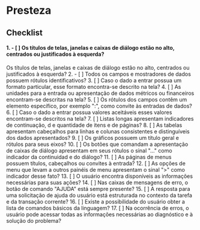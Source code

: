 <style>
input[disabled] {pointer-events:none}
input[type="checkbox"] {margin-right: 10px}
</style>

# Presteza 
## Checklist
#### 1.  - [ ] Os títulos de telas, janelas e caixas de diálogo estão no alto, centrados ou justificados à esquerda?
Os títulos de telas, janelas e caixas de diálogo estão no alto, centrados ou justificados à esquerda?
2.  - [ ] Todos os campos e mostradores de dados possuem rótulos identificativos?
3.  [ ]
Caso o dado a entrar possua um formato particular, esse formato encontra-se descrito na tela?
4.  [ ]
As unidades para a entrada ou apresentação de dados métricos ou financeiros encontram-se descritas na tela?
5.  [ ]
Os rótulos dos campos contêm um elemento específico, por exemplo ":", como convite às entradas de dados?
6.  [ ]
Caso o dado a entrar possua valores aceitáveis esses valores encontram-se descritos na tela?
7.  [ ]
Listas longas apresentam indicadores de continuação, d e quantidade de itens e de páginas?
8.  [ ]
As tabelas apresentam cabeçalhos para linhas e colunas consistentes e distinguíveis dos dados apresentados?
9.  [ ]
Os gráficos possuem um título geral e rótulos para seus eixos?
10.  [ ]
Os botões que comandam a apresentação de caixas de diálogo apresentam em seus rótulos o sinal "..." como indicador da continuidad e do diálogo?
11.  [ ]
As páginas de menus possuem títulos, cabeçalhos ou convites à entrada?
12.  [ ]
As opções de menu que levam a outros painéis de menu   apresentam o sinal ">" como indicador desse fato?
13.  [ ]
O usuário encontra disponíveis as informações necessárias para suas ações?
14.  [ ]
Nas caixas de mensagens de erro, o botão de comando "AJUDA" está sempre presente?
15.  [ ]
A resposta para uma solicitação de ajuda do usuário está estruturada no contexto da tarefa e da transação corrente?
16.  [ ]
Existe a possibilidade do usuário obter a lista de comandos básicos da linguagem?
17.  [ ]
Na ocorrência de erros, o usuário pode acessar todas as informações necessárias ao diagnóstico e à solução do problema?
 
<script src="/demo.js"></script>
<script src="https://code.jquery.com/jquery-3.2.1.min.js"></script>
<script>

</script>
